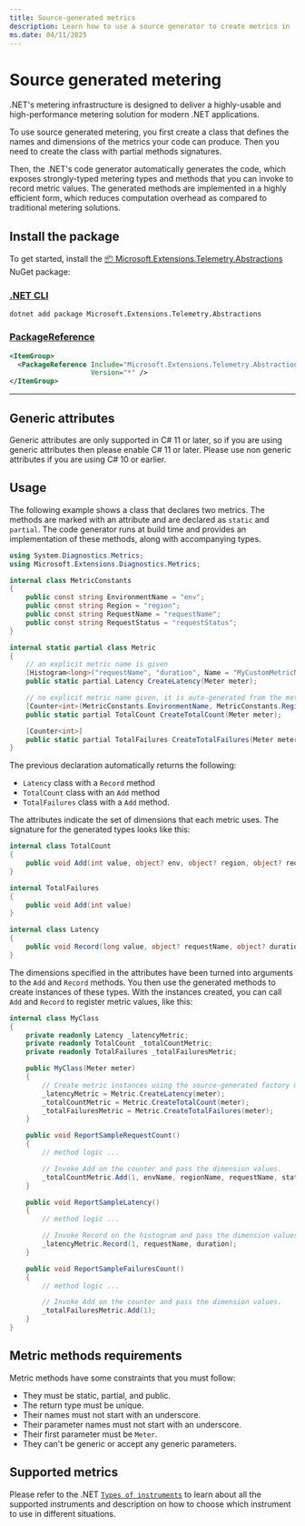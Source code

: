 ```yaml
---
title: Source-generated metrics
description: Learn how to use a source generator to create metrics in .NET
ms.date: 04/11/2025
---
```


# Source generated metering

.NET's metering infrastructure is designed to deliver a highly-usable and high-performance metering solution
for modern .NET applications.

To use source generated metering, you first create a class that defines the names and dimensions of the metrics your code can produce.
Then you need to create the class with partial methods signatures.

Then, the .NET's code generator automatically generates the code, which exposes strongly-typed metering types and
methods that you can invoke to record metric values. The generated methods are implemented in a highly efficient
form, which reduces computation overhead as compared to traditional metering solutions.

## Install the package

To get started, install the [📦 Microsoft.Extensions.Telemetry.Abstractions](https://www.nuget.org/packages/Microsoft.Extensions.Telemetry.Abstractions) NuGet package:

### [.NET CLI](#tab/dotnet-cli)

```dotnetcli
dotnet add package Microsoft.Extensions.Telemetry.Abstractions
```

### [PackageReference](#tab/package-reference)

```xml
<ItemGroup>
  <PackageReference Include="Microsoft.Extensions.Telemetry.Abstractions"
                    Version="*" />
</ItemGroup>
```

---

## Generic attributes

Generic attributes are only supported in C# 11 or later, so if you are using generic attributes then please enable C# 11 or later.
Please use non generic attributes if you are using C# 10 or earlier.

## Usage

The following example shows a class that declares two metrics. The methods are marked with an attribute and are declared as `static` and `partial`.
The code generator runs at build time and provides an implementation of these methods, along with accompanying
types.

```csharp
using System.Diagnostics.Metrics;
using Microsoft.Extensions.Diagnostics.Metrics;

internal class MetricConstants
{
    public const string EnvironmentName = "env";
    public const string Region = "region";
    public const string RequestName = "requestName";
    public const string RequestStatus = "requestStatus";
}

internal static partial class Metric
{
    // an explicit metric name is given
    [Histogram<long>("requestName", "duration", Name = "MyCustomMetricName")]
    public static partial Latency CreateLatency(Meter meter);

    // no explicit metric name given, it is auto-generated from the method name
    [Counter<int>(MetricConstants.EnvironmentName, MetricConstants.Region, MetricConstants.RequestName, MetricConstants.RequestStatus)]
    public static partial TotalCount CreateTotalCount(Meter meter);

    [Counter<int>]
    public static partial TotalFailures CreateTotalFailures(Meter meter);
}
```

The previous declaration automatically returns the following:

- `Latency` class with a `Record` method
- `TotalCount` class with an `Add` method
- `TotalFailures` class with a `Add` method.

The attributes indicate the set of dimensions that each metric uses. The signature for the generated types looks like this:

```csharp
internal class TotalCount
{
    public void Add(int value, object? env, object? region, object? requestName, object? requestStatus)
}

internal TotalFailures
{
    public void Add(int value)
}

internal class Latency
{
    public void Record(long value, object? requestName, object? duration);
}
```

The dimensions specified in the attributes have been turned into arguments to the `Add` and `Record` methods.
You then use the generated methods to create instances of these types. With the instances created,
you can call `Add` and `Record` to register metric values, like this:

```csharp
internal class MyClass
{
    private readonly Latency _latencyMetric;
    private readonly TotalCount _totalCountMetric;
    private readonly TotalFailures _totalFailuresMetric;

    public MyClass(Meter meter)
    {
        // Create metric instances using the source-generated factory methods
        _latencyMetric = Metric.CreateLatency(meter);
        _totalCountMetric = Metric.CreateTotalCount(meter);
        _totalFailuresMetric = Metric.CreateTotalFailures(meter);
    }

    public void ReportSampleRequestCount()
    {
        // method logic ...

        // Invoke Add on the counter and pass the dimension values.
        _totalCountMetric.Add(1, envName, regionName, requestName, status);
    }

    public void ReportSampleLatency()
    {
        // method logic ...

        // Invoke Record on the histogram and pass the dimension values.
        _latencyMetric.Record(1, requestName, duration);
    }

    public void ReportSampleFailuresCount()
    {
        // method logic ...

        // Invoke Add on the counter and pass the dimension values.
        _totalFailuresMetric.Add(1);
    }
}
```

## Metric methods requirements

Metric methods have some constraints that you must follow:

- They must be static, partial, and public.
- The return type must be unique.
- Their names must not start with an underscore.
- Their parameter names must not start with an underscore.
- Their first parameter must be `Meter`.
- They can't be generic or accept any generic parameters.

## Supported metrics

Please refer to the .NET [`Types of instruments`](metrics-instrumentation.md#types-of-instruments) to learn about all the supported instruments and description on how to choose which instrument to use in different situations.
